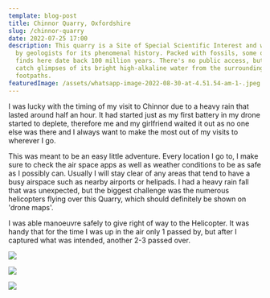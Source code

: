 ```yaml
---
template: blog-post
title: Chinnor Quarry, Oxfordshire
slug: /chinnor-quarry
date: 2022-07-25 17:00
description: This quarry is a Site of Special Scientific Interest and well known
  by geologists for its phenomenal history. Packed with fossils, some of the
  finds here date back 100 million years. There's no public access, but you can
  catch glimpses of its bright high-alkaline water from the surrounding
  footpaths.
featuredImage: /assets/whatsapp-image-2022-08-30-at-4.51.54-am-1-.jpeg
---
```

I﻿ was lucky with the timing of my visit to Chinnor due to a heavy rain that lasted around half an hour. It had started just as my first battery in my drone started to deplete, therefore me and my girlfriend waited it out as no one else was there and I always want to make the most out of my visits to wherever I go. 

T﻿his was meant to be an easy little adventure. Every location I go to, I make sure to check the air space apps as well as weather conditions to be as safe as I possibly can. Usually I will stay clear of any areas that tend to have a busy airspace such as nearby airports or helipads. I had a heavy rain fall that was unexpected, but the biggest challenge was the numerous helicopters flying over this Quarry, which should definitely be shown on 'drone maps'.

I﻿ was able manoeuvre safely to give right of way to the Helicopter. It was handy that for the time I was up in the air only 1 passed by, but after I captured what was intended, another 2-3 passed over.

![](/assets/whatsapp-image-2022-08-30-at-4.51.53-am-1-.jpeg)

![](/assets/whatsapp-image-2022-08-30-at-4.51.53-am.jpeg)

![](/assets/whatsapp-image-2022-08-30-at-4.51.54-am.jpeg)